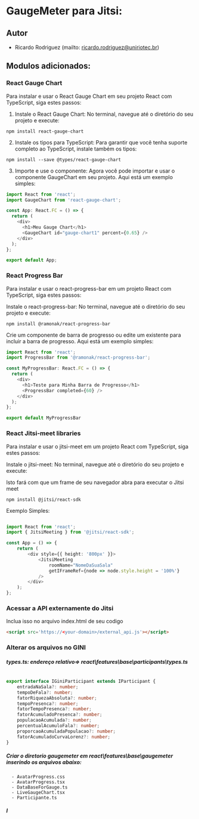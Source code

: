 

# GaugeMeter para Jitsi:

## Autor
   - Ricardo Rodriguez (mailto: ricardo.rodriguez@uniriotec.br)

## Modulos adicionados:

### React Gauge Chart 
Para instalar e usar o React Gauge Chart em seu projeto React com TypeScript, siga estes passos:

1. Instale o React Gauge Chart: No terminal, navegue até o diretório do seu projeto e execute:
~~~
npm install react-gauge-chart
~~~
2. Instale os tipos para TypeScript: Para garantir que você tenha suporte completo ao TypeScript, instale também os tipos:
~~~
npm install --save @types/react-gauge-chart
~~~
3. Importe e use o componente: Agora você pode importar e usar o componente GaugeChart em seu projeto. Aqui está um exemplo simples:

~~~TypeScript
import React from 'react';
import GaugeChart from 'react-gauge-chart';

const App: React.FC = () => {
  return (
    <div>
      <h1>Meu Gauge Chart</h1>
      <GaugeChart id="gauge-chart1" percent={0.65} />
    </div>
  );
};

export default App;
~~~

### React Progress Bar

Para instalar e usar o react-progress-bar em um projeto React com TypeScript, siga estes passos:

Instale o react-progress-bar: No terminal, navegue até o diretório do seu projeto e execute:

~~~
npm install @ramonak/react-progress-bar
~~~


Crie um componente de barra de progresso ou edite um existente para incluir a barra de progresso. Aqui está um exemplo simples:

~~~TypeScript
import React from 'react';
import ProgressBar from '@ramonak/react-progress-bar';

const MyProgressBar: React.FC = () => {
  return (
    <div>
      <h1>Teste para Minha Barra de Progresso</h1>
      <ProgressBar completed={60} />
    </div>
  );
};

export default MyProgressBar
~~~

### React Jitsi-meet libraries

Para instalar e usar o jitsi-meet em um projeto React com TypeScript, siga estes passos:

Instale o jitsi-meet: No terminal, navegue até o diretório do seu projeto e execute:

Isto fará com que um frame de seu navegador abra para executar o Jitsi meet

~~~
npm install @jitsi/react-sdk
~~~

Exemplo Simples:

~~~TypeScript      

import React from 'react';
import { JitsiMeeting } from '@jitsi/react-sdk';

const App = () => {
    return (
        <div style={{ height: '800px' }}>
            <JitsiMeeting
                roomName="NomeDaSuaSala"
                getIFrameRef={node => node.style.height = '100%'}
            />
        </div>
    );
};

~~~

### Acessar a API externamente do Jitsi

Inclua isso no arquivo index.html de seu codigo

~~~html
<script src='https://<your-domain>/external_api.js'></script>
~~~

### Alterar os arquivos no GINI

##### types.ts: endereço relativo=> react\features\base\participants\types.ts

~~~TypeScript

export interface IGiniParticipant extends IParticipant {
    entradaNaSala?: number;
    tempoDeFala?: number;
    fatorRiquezaAbsoluta?: number;
    tempoPresenca?: number;
    fatorTempoPresenca?: number;
    fatorAcumuladoPresenca?: number;
    populacaoAcumulada?: number;
    percentualAcumuloFala?: number;
    proporcaoAcumuladaPopulacao?: number;
    fatorAcumuladoCurvaLorenz?: number;
}

~~~

##### Criar o diretorio gaugemeter em react\features\base\gaugemeter inserindo os arquivos abaixo:
      - AvatarProgress.css
      - AvatarProgress.tsx
      - DataBaseForGauge.ts
      - LiveGaugeChart.tsx
      - Participante.ts

##### I